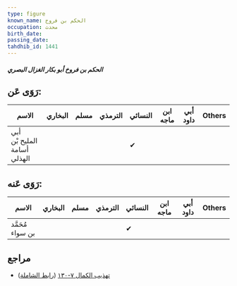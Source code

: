 ```yaml
---
type: figure
known_name: الحكم بن فروخ
occupation: محدث
birth_date:
passing_date:
tahdhib_id: 1441
---
```

##### الحكم بن فروخ أبو بكار الغزال البصري

## رَوَى عَن:
| الاسم                       | البخاري | مسلم | الترمذي | النسائي | ابن ماجه | أبي داود | Others |
| --------------------------- | ------- | ---- | ------- | ------- | -------- | -------- | ------ |
| أبي المليح بْن أسامة الهذلي |         |      |         | ✔       |          |          |        |
## رَوَى عَنه:
| الاسم            | البخاري | مسلم | الترمذي | النسائي | ابن ماجه | أبي داود | Others |
| ---------------- | ------- | ---- | ------- | ------- | -------- | -------- | ------ |
| مُحَمَّد بن سواء |         |      |         | ✔       |          |          |        |
## مراجع
- [تهذيب الكمال ٧-١٣٠](obsidian://open?vault=Tahdhib-al-Kamal&file=Figures/١٤٤١-الحكم%20بن%20فروخ%20أبو%20بكار%20الغزال%20البصري) ([رابط الشاملة](https://shamela.ws/book/3722/3352))